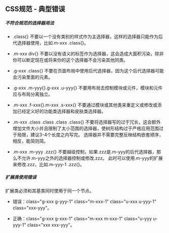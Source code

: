 ## CSS规范 - 典型错误
##### 不符合规范的选择器用法

* .class{}
    不要以一个没有类别的样式作为主选择器，这样的选择器只能作为后代选择器使用，比如.m-xxx .class{}。  

* .m-xxx div{}
    不要以没有语义的标签作为选择器，这会造成大面积污染，除非你可以断定现在或将来你的这个选择器不会污染其他同类。

* .g-xxx .class{}
    不要在页面布局中使用后代选择器，因为这个后代选择器可能会污染里面的元素。

* .g-xxx .m-yyy{}.g-xxx .u-yyy{}
    不要用布局去控制模块或元件，模块和元件应与布局分离独立。

* .m-xxx .f-xxx{}.m-xxx .s-xxx{}
    不要通过模块或其他类来重定义或修改或添加已经定义好的功能类选择器和皮肤类选择器。
    
* .m-xxx .class .class .class .class{}
    不要将选择器写的过于冗长，这会额外增加文件大小并且限制了太小范围的选择器，使树形结构过于严格应用范围过于局限，建议3-4个长度之内写完。
    选择器并不需要完整反映结构嵌套顺序，相反，能简则简。

* .m-xxx .m-yyy .zzz{}
    不要越级控制，如果.zzz是.m-yyy的后代选择器，那么不允许.m-yyy之外的选择器控制或修改.zzz。
    此时可以使用.m-yyy的扩展来修改.zzz，比如.m-yyy-1 .zzz{}。

##### 扩展类使用错误
扩展类必须和其基类同时使用于同一个节点。

* 错误：class="g-xxx g-yyy-1" class="m-xxx-1" class="u-xxx u-yyy-1" class="xxx-yyy"。

* 正确：class="g-xxx g-xxx-1" class="m-xxx m-xxx-1" class="u-yyy u-yyy-1" class="xxx xxx-yyy"。